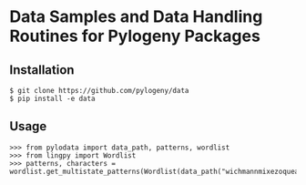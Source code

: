 # Data Samples and Data Handling Routines for Pylogeny Packages

## Installation

```
$ git clone https://github.com/pylogeny/data
$ pip install -e data
```

## Usage

```
>>> from pylodata import data_path, patterns, wordlist
>>> from lingpy import Wordlist
>>> patterns, characters = wordlist.get_multistate_patterns(Wordlist(data_path("wichmannmixezoquean.tsv")))
```

